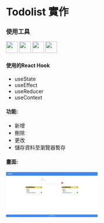 <h1>Todolist 實作</h1>
<h3>使用工具</h3>
<div>
<img height="32" width="32" src="https://cdn.simpleicons.org/React" />
<img height="32" width="32" src="https://cdn.simpleicons.org/JavaScript" />
<img height="32" width="32" src="https://cdn.simpleicons.org/Vite" />
<img height="32" width="32" src="https://cdn.simpleicons.org/FontAwesome" />
</div>

<h4>使用的React Hook</h4>
<ul>
<li>useState </li>
<li>useEffect </li>
<li>useReducer </li>
<li>useContext</li>

</ul>
<h4>功能:</h4>
<ul>
<li>新增</li>
<li>刪除</li>
<li>更改</li>
<li>儲存資料至瀏覽器暫存</li>
</ul>
<h4>畫面:</h4>
<img src="todoscreen.PNG" width="50%"/>

